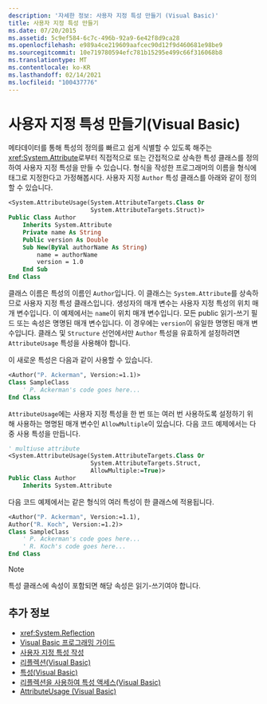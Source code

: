 ```yaml
---
description: '자세한 정보: 사용자 지정 특성 만들기 (Visual Basic)'
title: 사용자 지정 특성 만들기
ms.date: 07/20/2015
ms.assetid: 5c9ef584-6c7c-496b-92a9-6e42f8d9ca28
ms.openlocfilehash: e989a4ce219609aafcec90d12f9d460681e98be9
ms.sourcegitcommit: 10e719780594efc781b15295e499c66f316068b8
ms.translationtype: MT
ms.contentlocale: ko-KR
ms.lasthandoff: 02/14/2021
ms.locfileid: "100437776"
---
```

# <a name="creating-custom-attributes-visual-basic"></a>사용자 지정 특성 만들기(Visual Basic)

메타데이터를 통해 특성의 정의를 빠르고 쉽게 식별할 수 있도록 해주는 <xref:System.Attribute>로부터 직접적으로 또는 간접적으로 상속한 특성 클래스를 정의하여 사용자 지정 특성을 만들 수 있습니다. 형식을 작성한 프로그래머의 이름을 형식에 태그로 지정한다고 가정해봅시다. 사용자 지정 `Author` 특성 클래스를 아래와 같이 정의할 수 있습니다.

```vb
<System.AttributeUsage(System.AttributeTargets.Class Or
                       System.AttributeTargets.Struct)>
Public Class Author
    Inherits System.Attribute
    Private name As String
    Public version As Double
    Sub New(ByVal authorName As String)
        name = authorName
        version = 1.0
    End Sub
End Class
```

클래스 이름은 특성의 이름인 `Author`입니다. 이 클래스는 `System.Attribute`를 상속하므로 사용자 지정 특성 클래스입니다. 생성자의 매개 변수는 사용자 지정 특성의 위치 매개 변수입니다. 이 예제에서는 `name`이 위치 매개 변수입니다. 모든 public 읽기-쓰기 필드 또는 속성은 명명된 매개 변수입니다. 이 경우에는 `version`이 유일한 명명된 매개 변수입니다. 클래스 및 `Structure` 선언에서만 `Author` 특성을 유효하게 설정하려면 `AttributeUsage` 특성을 사용해야 합니다.

이 새로운 특성은 다음과 같이 사용할 수 있습니다.

```vb
<Author("P. Ackerman", Version:=1.1)>
Class SampleClass
    ' P. Ackerman's code goes here...
End Class
```

`AttributeUsage`에는 사용자 지정 특성을 한 번 또는 여러 번 사용하도록 설정하기 위해 사용하는 명명된 매개 변수인 `AllowMultiple`이 있습니다. 다음 코드 예제에서는 다중 사용 특성을 만듭니다.

```vb
' multiuse attribute
<System.AttributeUsage(System.AttributeTargets.Class Or
                       System.AttributeTargets.Struct,
                       AllowMultiple:=True)>
Public Class Author
    Inherits System.Attribute
```

다음 코드 예제에서는 같은 형식의 여러 특성이 한 클래스에 적용됩니다.

```vb
<Author("P. Ackerman", Version:=1.1),
Author("R. Koch", Version:=1.2)>
Class SampleClass
    ' P. Ackerman's code goes here...
    ' R. Koch's code goes here...
End Class
```

> [!NOTE]
> 특성 클래스에 속성이 포함되면 해당 속성은 읽기-쓰기여야 합니다.

## <a name="see-also"></a>추가 정보

- <xref:System.Reflection>
- [Visual Basic 프로그래밍 가이드](../../index.md)
- [사용자 지정 특성 작성](../../../../standard/attributes/writing-custom-attributes.md)
- [리플렉션(Visual Basic)](../reflection.md)
- [특성(Visual Basic)](../../../language-reference/attributes.md)
- [리플렉션을 사용하여 특성 액세스(Visual Basic)](accessing-attributes-by-using-reflection.md)
- [AttributeUsage (Visual Basic)](attributeusage.md)
